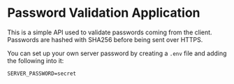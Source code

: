 # Password Validation Application

This is a simple API used to validate passwords coming from the client. Passwords are hashed with SHA256 before being sent over HTTPS.

You can set up your own server password by creating a `.env` file and adding the following into it:
```dosini
SERVER_PASSWORD=secret
```